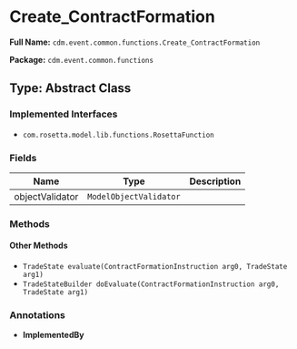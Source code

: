 # Create_ContractFormation

**Full Name:** `cdm.event.common.functions.Create_ContractFormation`

**Package:** `cdm.event.common.functions`

## Type: Abstract Class

### Implemented Interfaces

- `com.rosetta.model.lib.functions.RosettaFunction`

### Fields

| Name | Type | Description |
|------|------|-------------|
| objectValidator | `ModelObjectValidator` |  |

### Methods

#### Other Methods

- `TradeState evaluate(ContractFormationInstruction arg0, TradeState arg1)`
- `TradeStateBuilder doEvaluate(ContractFormationInstruction arg0, TradeState arg1)`

### Annotations

- **ImplementedBy**

